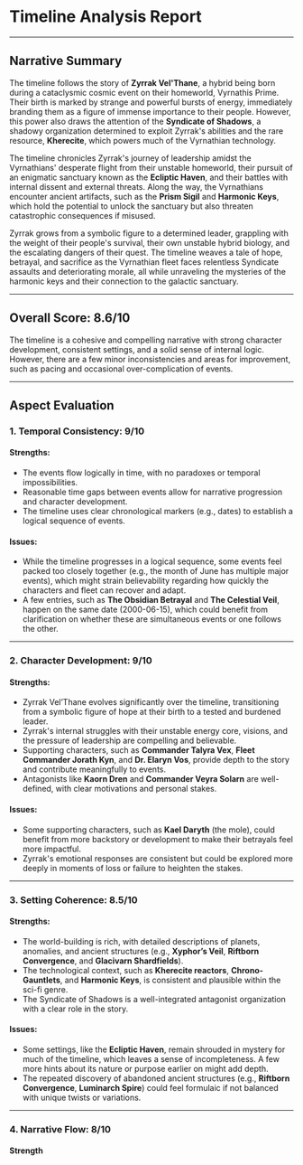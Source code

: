 # Timeline Analysis Report

---

## Narrative Summary

The timeline follows the story of **Zyrrak Vel'Thane**, a hybrid being born during a cataclysmic cosmic event on their homeworld, Vyrnathis Prime. Their birth is marked by strange and powerful bursts of energy, immediately branding them as a figure of immense importance to their people. However, this power also draws the attention of the **Syndicate of Shadows**, a shadowy organization determined to exploit Zyrrak's abilities and the rare resource, **Kherecite**, which powers much of the Vyrnathian technology.

The timeline chronicles Zyrrak's journey of leadership amidst the Vyrnathians' desperate flight from their unstable homeworld, their pursuit of an enigmatic sanctuary known as the **Ecliptic Haven**, and their battles with internal dissent and external threats. Along the way, the Vyrnathians encounter ancient artifacts, such as the **Prism Sigil** and **Harmonic Keys**, which hold the potential to unlock the sanctuary but also threaten catastrophic consequences if misused.

Zyrrak grows from a symbolic figure to a determined leader, grappling with the weight of their people's survival, their own unstable hybrid biology, and the escalating dangers of their quest. The timeline weaves a tale of hope, betrayal, and sacrifice as the Vyrnathian fleet faces relentless Syndicate assaults and deteriorating morale, all while unraveling the mysteries of the harmonic keys and their connection to the galactic sanctuary.

---

## Overall Score: **8.6/10**

The timeline is a cohesive and compelling narrative with strong character development, consistent settings, and a solid sense of internal logic. However, there are a few minor inconsistencies and areas for improvement, such as pacing and occasional over-complication of events.

---

## Aspect Evaluation

### 1. Temporal Consistency: **9/10**

#### Strengths:
- The events flow logically in time, with no paradoxes or temporal impossibilities.
- Reasonable time gaps between events allow for narrative progression and character development.
- The timeline uses clear chronological markers (e.g., dates) to establish a logical sequence of events.

#### Issues:
- While the timeline progresses in a logical sequence, some events feel packed too closely together (e.g., the month of June has multiple major events), which might strain believability regarding how quickly the characters and fleet can recover and adapt.
- A few entries, such as **The Obsidian Betrayal** and **The Celestial Veil**, happen on the same date (2000-06-15), which could benefit from clarification on whether these are simultaneous events or one follows the other.

---

### 2. Character Development: **9/10**

#### Strengths:
- Zyrrak Vel’Thane evolves significantly over the timeline, transitioning from a symbolic figure of hope at their birth to a tested and burdened leader.
- Zyrrak's internal struggles with their unstable energy core, visions, and the pressure of leadership are compelling and believable.
- Supporting characters, such as **Commander Talyra Vex**, **Fleet Commander Jorath Kyn**, and **Dr. Elaryn Vos**, provide depth to the story and contribute meaningfully to events.
- Antagonists like **Kaorn Dren** and **Commander Veyra Solarn** are well-defined, with clear motivations and personal stakes.

#### Issues:
- Some supporting characters, such as **Kael Daryth** (the mole), could benefit from more backstory or development to make their betrayals feel more impactful.
- Zyrrak's emotional responses are consistent but could be explored more deeply in moments of loss or failure to heighten the stakes.

---

### 3. Setting Coherence: **8.5/10**

#### Strengths:
- The world-building is rich, with detailed descriptions of planets, anomalies, and ancient structures (e.g., **Xyphor’s Veil**, **Riftborn Convergence**, and **Glacivarn Shardfields**).
- The technological context, such as **Kherecite reactors**, **Chrono-Gauntlets**, and **Harmonic Keys**, is consistent and plausible within the sci-fi genre.
- The Syndicate of Shadows is a well-integrated antagonist organization with a clear role in the story.

#### Issues:
- Some settings, like the **Ecliptic Haven**, remain shrouded in mystery for much of the timeline, which leaves a sense of incompleteness. A few more hints about its nature or purpose earlier on might add depth.
- The repeated discovery of abandoned ancient structures (e.g., **Riftborn Convergence**, **Luminarch Spire**) could feel formulaic if not balanced with unique twists or variations.

---

### 4. Narrative Flow: **8/10**

#### Strength